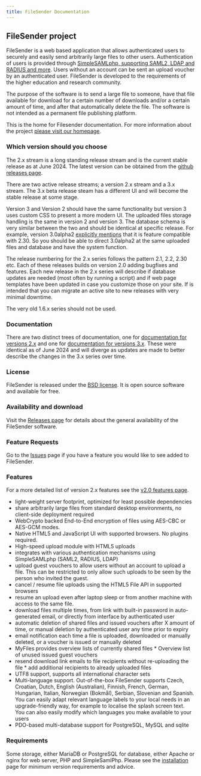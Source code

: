 ```yaml
---
title: FileSender Documentation
---
```


## FileSender project

FileSender is a web based application that allows authenticated users
to securely and easily send arbitrarily large files to other users.
Authentication of users is provided through [SimpleSAMLphp, supporting
SAML2, LDAP and RADIUS and
more](https://simplesamlphp.org/).
Users without an account can be sent an upload voucher by an
authenticated user. FileSender is developed to the requirements of the
higher education and research community.

The purpose of the software is to send a large file to someone, have
that file available for download for a certain number of downloads
and/or a certain amount of time, and after that automatically delete
the file. The software is not intended as a permanent file publishing
platform.

This is the home for Filesender documentation. For more information
about the project [please visit our homepage](https://filesender.org).

### Which version should you choose

The 2.x stream is a long standing release stream and is the current
stable release as at June 2024. The latest version can be obtained
from the [github releases
page](https://github.com/filesender/filesender/releases).

There are two active release streams; a version 2.x stream and a 3.x
stream. The 3.x beta release steam has a different UI and will become
the stable release at some stage.

Version 3 and Version 2 should have the same functionality but version
3 uses custom CSS to present a more modern UI. The uploaded files
storage handling is the same in version 2 and version 3. The database
schema is very similar between the two and should be identical at
specific release. For example, version 3.0alpha2 [explicitly
mentions](https://github.com/filesender/filesender/releases/tag/master3-filesender-3.0alpha2)
that it is feature compatible with 2.30. So you should be able to
direct 3.0alpha2 at the same uploaded files and database and have the
system function.

The release numbering for the 2.x series follows the pattern 2.1, 2.2,
2.30 etc. Each of these releases builds on version 2.0 adding bugfixes
and features. Each new release in the 2.x series will describe if
database updates are needed (most often by running a script) and if
web page templates have been updated in case you customize those on
your site. If is intended that you can migrate an active site to new
releases with very minimal downtime.

The very old 1.6.x series should not be used.

### Documentation

There are two distinct trees of documentation, one for [documentation
for versions 2.x](v2.0/) and one for [documentation for versions
3.x](v3.0/). These were identical as of June 2024 and will diverge as
updates are made to better describe the changes in the 3.x series over
time.

### License

FileSender is released under the [BSD
license](https://opensource.org/licenses/BSD-3-Clause). It is open
source software and available for free.

### Availability and download

Visit the [Releases
page](https://github.com/filesender/filesender/releases) for details
about the general availability of the FileSender software.

### Feature Requests

Go to the [Issues](https://github.com/filesender/filesender/issues)
page if you have a feature you would like to see added to FileSender.

### Features

For a more detailed list of version 2.x features see the [v2.0
features page](v2.0/features/).

* light-weight server footprint, optimized for least possible dependencies
* share arbitrarily large files from standard desktop environments, no client-side deployment required
* WebCrypto backed End-to-End encryption of files using AES-CBC or AES-GCM modes.
* Native HTML5 and JavaScript UI with supported browsers. No plugins required.
* High-speed upload module with HTML5 uploads
* integrates with various authentication mechanisms using SimpleSAMLphp (SAML2, RADIUS, LDAP)
* upload guest vouchers to allow users without an account to upload a file. This can be restricted to only
  allow such uploads to be seen by the person who invited the guest.
* cancel / resume file uploads using the HTML5 File API in supported browsers
* resume an upload even after laptop sleep or from another machine with access to the same file.
* download files multiple times, from link with built-in password in auto-generated email, or directly from interface by authenticated user
* automatic deletion of shared files and issued vouchers after X amount of time, or manual deletion by authenticated user any time prior to expiry
* email notification each time a file is uploaded, downloaded or manually deleted, or a voucher is issued or manually deleted
* MyFiles provides overview lists of currently shared files * Overview list of unused issued guest vouchers
* resend download link emails to file recipients without re-uploading the file * add additional recipients to already uploaded files
* UTF8 support, supports all international character sets
* Multi-language support. Out-of-the-box FileSender supports Czech, Croatian, Dutch, English (Australian), Finnish, French, German, Hungarian, Italian, Norwegian (Bokmål), Serbian, Slovenian and Spanish. You can easily adapt relevant language labels to your local needs in an upgrade-friendly way, for example to localise the splash screen text. You can also easily modify which languages you make available to your users
* PDO-based multi-database support for PostgreSQL, MySQL and sqlite



### Requirements

Some storage, either MariaDB or PostgreSQL for database, either Apache
or nginx for web server, PHP and SimpleSamlPhp. Please see the
[installation](v2.0/install/) page for minimum version requirements
and advice.


